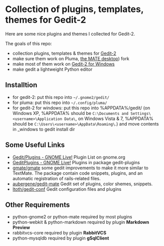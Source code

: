 # Collection of plugins, templates, themes for Gedit-2 #

Here are some nice plugins and themes I collected for Gedit-2.  

The goals of this repo:

* collection plugins, templates & themes for [Gedit-2](https://projects.gnome.org/gedit/)
* make sure them work on Pluma, [the MATE desktop](http://mate-desktop.org/)) fork
* make most of them work on [Gedit-2 for Windows](https://live.gnome.org/Gedit/Windows)
* make gedit a lightweight Python editor


## Installtion ##

* for gedit-2: put this repo into `~/.gnome2/gedit/`
* for pluma:   put this repo into `~/.config/pluma/`
* for gedit-2 for windows: put this repo into %APPDATA%/gedit/
  (on Windows XP, %APPDATA% should be `C:\Documents and Settings\<username>\Application Data\`,
   on Windows Vista & 7, %APPDATA% should be `C:\Users\<username>\AppData\Roaming\`.)
  and move contents in _windows to gedit install dir
  
## Some Useful Links ##

* [Gedit/Plugins - GNOME Live!](https://live.gnome.org/Gedit/Plugins) Plugin List on gnome.org
* [GeditPlugins - GNOME Live!](https://live.gnome.org/GeditPlugins) Plugins in package gedit-plugins
* [gmate/gmate](https://github.com/gmate/gmate/) some gedit
  improvements to make it more similar to TextMate. The package
  contain code snippets, plugins, and an automatic registration of
  rails-related files.
* [aubergene/gedit-mate](https://github.com/aubergene/gedit-mate) Gedit set of plugins, color shemes, snippets.
* [ltoth/gedit-conf](https://github.com/ltoth/gedit-conf/) Gedit configuration files and plugins
  
## Other Requirements ##

* python-gnome2 or python-mate required by most plugins
* python-webkit & python-markdown required by plugin **Markdown Preview**
* rabbitvcs-core required by plugin **RabbitVCS**
* python-mysqldb required by plugin **gSqlClient**

